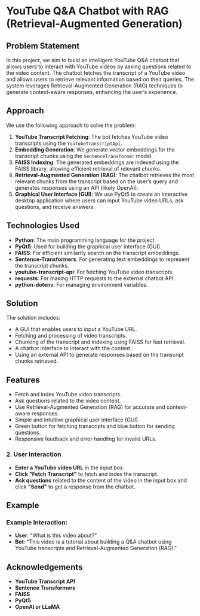 
# YouTube Q&A Chatbot with RAG (Retrieval-Augmented Generation)

## Problem Statement
In this project, we aim to build an intelligent YouTube Q&A chatbot that allows users to interact with YouTube videos by asking questions related to the video content. The chatbot fetches the transcript of a YouTube video and allows users to retrieve relevant information based on their queries. The system leverages Retrieval-Augmented Generation (RAG) techniques to generate context-aware responses, enhancing the user’s experience.

## Approach
We use the following approach to solve the problem:

1. **YouTube Transcript Fetching**: The bot fetches YouTube video transcripts using the `YouTubeTranscriptApi`.
2. **Embedding Generation**: We generate vector embeddings for the transcript chunks using the `SentenceTransformer` model.
3. **FAISS Indexing**: The generated embeddings are indexed using the FAISS library, allowing efficient retrieval of relevant chunks.
4. **Retrieval-Augmented Generation (RAG)**: The chatbot retrieves the most relevant chunks from the transcript based on the user’s query and generates responses using an API (likely OpenAI).
5. **Graphical User Interface (GUI)**: We use PyQt5 to create an interactive desktop application where users can input YouTube video URLs, ask questions, and receive answers.

## Technologies Used

- **Python**: The main programming language for the project.
- **PyQt5**: Used for building the graphical user interface (GUI).
- **FAISS**: For efficient similarity search on the transcript embeddings.
- **Sentence-Transformers**: For generating text embeddings to represent the transcript chunks.
- **youtube-transcript-api**: For fetching YouTube video transcripts.
- **requests**: For making HTTP requests to the external chatbot API.
- **python-dotenv**: For managing environment variables.
  
## Solution
The solution includes:

- A GUI that enables users to input a YouTube URL.
- Fetching and processing of video transcripts.
- Chunking of the transcript and indexing using FAISS for fast retrieval.
- A chatbot interface to interact with the content.
- Using an external API to generate responses based on the transcript chunks retrieved.

## Features
- Fetch and index YouTube video transcripts.
- Ask questions related to the video content.
- Use Retrieval-Augmented Generation (RAG) for accurate and context-aware responses.
- Simple and intuitive graphical user interface (GUI).
- Green button for fetching transcripts and blue button for sending questions.
- Responsive feedback and error handling for invalid URLs.

### 2. User Interaction
- **Enter a YouTube video URL** in the input box.
- **Click "Fetch Transcript"** to fetch and index the transcript.
- **Ask questions** related to the content of the video in the input box and click **"Send"** to get a response from the chatbot.

## Example

### Example Interaction:
- **User**: "What is this video about?"
- **Bot**: "This video is a tutorial about building a Q&A chatbot using YouTube transcripts and Retrieval-Augmented Generation (RAG)."


## Acknowledgements
- **YouTube Transcript API**
- **Sentence Transformers**
- **FAISS**
- **PyQt5**
- **OpenAI or LLaMA**
